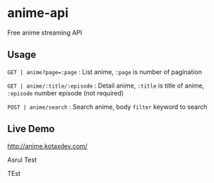 # anime-api
Free anime streaming API

## Usage
`GET | anime?page=:page` : List anime, `:page` is number of pagination

`GET | anime/:title/:episode` : Detail anime, `:title` is title of anime, `:episode` number episode (not required)

`POST | anime/search` : Search anime, body `filter` keyword to search

## Live Demo
http://anime.kotaxdev.com/

Asrul Test

TEst
